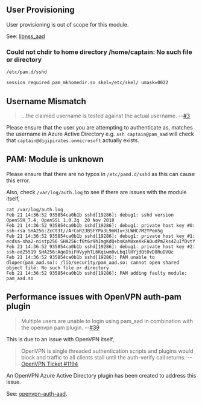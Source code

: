 ## User Provisioning

User provisioning is out of scope for this module. 

See: [libnss_aad](https://github.com/CyberNinjas/libnss_aad)

### Could not chdir to home directory /home/captain: No such file or directory

`/etc/pam.d/sshd`
```
session required pam_mkhomedir.so skel=/etc/skel/ umask=0022
```

## Username Mismatch
> ...the claimed username is tested against the actual username. --[#3](https://github.com/CyberNinjas/pam_aad/issues/3)

Please ensure that the user you are attempting to authenticate as, matches the username in Azure Active Directory e.g. `ssh captain@pam_aad` will check that `captain@digipirates.onmicrosoft` actually exists.

## PAM: Module is unknown

Please ensure that there are no typos in `/etc/pamd.d/sshd` as this can cause this error.

Also, check `/var/log/auth.log` to see if there are issues with the module itself,

```terminal
cat /var/log/auth.log
Feb 21 14:36:52 935854ca0b1b sshd[19286]: debug1: sshd version OpenSSH_7.4, OpenSSL 1.0.2q  20 Nov 2018
Feb 21 14:36:52 935854ca0b1b sshd[19286]: debug1: private host key #0: ssh-rsa SHA256:ZcCt3t//ArCoR2JBSFYPa3L9mNIu+3LWHC7M2YPem5g
Feb 21 14:36:52 935854ca0b1b sshd[19286]: debug1: private host key #1: ecdsa-sha2-nistp256 SHA256:f0t6r9hImgKdQ+bsKaM8xeXkFAOudPmZks4ZuIfDvtY
Feb 21 14:36:52 935854ca0b1b sshd[19286]: debug1: private host key #2: ssh-ed25519 SHA256:AqoDbiFHVyyhTL6Kqiwm0vLbq1lHYjdQtOvD8RuDVQc
Feb 21 14:36:52 935854ca0b1b sshd[19286]: PAM unable to dlopen(pam_aad.so): /lib/security/pam_aad.so: cannot open shared object file: No such file or directory
Feb 21 14:36:52 935854ca0b1b sshd[19286]: PAM adding faulty module: pam_aad.so
```

## Performance issues with OpenVPN auth-pam plugin

> Multiple users are unable to login using pam_aad in combination with the openvpn pam plugin. --[#39](https://github.com/CyberNinjas/pam_aad/issues/39)

This is due to an issue with OpenVPN itself,

> OpenVPN is single threaded authentication scripts and plugins would block and traffic to all clients stall until the auth-verify call returns. --[OpenVPN Ticket #1194](https://community.openvpn.net/openvpn/ticket/1194)

An OpenVPN Azure Active Directory plugin has been created to address this issue.

See: [openvpn-auth-aad](https://github.com/CyberNinjas/openvpn-auth-aad).

